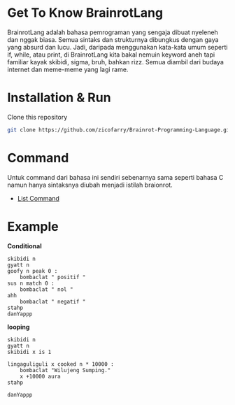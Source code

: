 # Get To Know BrainrotLang
BrainrotLang adalah bahasa pemrograman yang sengaja dibuat nyeleneh dan nggak biasa. Semua sintaks dan strukturnya dibungkus dengan gaya yang absurd dan lucu. Jadi, daripada menggunakan kata-kata umum seperti if, while, atau print, di BrainrotLang kita bakal nemuin keyword aneh tapi familiar kayak skibidi, sigma, bruh, bahkan rizz. Semua diambil dari budaya internet dan meme-meme yang lagi rame.

# Installation & Run
Clone this repository
```bash
git clone https://github.com/zicofarry/Brainrot-Programming-Language.git
```

# Command
Untuk command dari bahasa ini sendiri sebenarnya sama seperti bahasa C namun hanya sintaksnya diubah menjadi istilah braionrot.
- [List Command](COMMAND.md)

# Example
**Conditional**
```
skibidi n
gyatt n
goofy n peak 0 :
    bombaclat " positif "
sus n match 0 :
    bombaclat " nol "
ahh
    bombaclat " negatif "
stahp
danYappp
```

**looping**
```
skibidi n
gyatt n
skibidi x is 1

lingaguliguli x cooked n * 10000 :
    bombaclat "Wilujeng Sumping."
    x +10000 aura
stahp

danYappp
```
